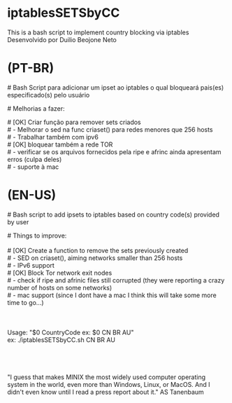 # iptablesSETSbyCC
This is a bash script to implement country blocking via iptables\
Desenvolvido por Duilio Beojone Neto

#	(PT-BR)																																										   	         
\#	Bash Script para adicionar um ipset ao iptables o qual bloqueará pais(es) especificado(s) pelo usuário

\# Melhorias a fazer:		

\# [OK] Criar função para remover sets criados\
\# - Melhorar o sed na func criaset() para redes menores que 256 hosts															       
\# - Trabalhar também com ipv6																																			       
\# [OK] bloquear também a rede TOR																																		         
\# - verificar se os arquivos fornecidos pela ripe e afrinc ainda apresentam erros (culpa deles)\
\# - suporte à mac
                                                                                                 
#	 (EN-US)                                                                                               
\#  Bash script to add ipsets to iptables based on country code(s) provided by user

\# Things to improve:			\
\
\# [OK] Create a function to remove the sets previously created\
\# - SED on criaset(), aiming networks smaller than 256 hosts\
\# - IPv6 support\
\# [OK] Block Tor network exit nodes\
\# - check if ripe and afrinic files still corrupted (they were reporting a crazy number of hosts on some networks)					\
\# - mac support (since I dont have a mac I think this will take some more time to go...)
\
\
\
\
Usage: "$0 CountryCode ex: $0 CN BR AU"\
ex: ./iptablesSETSbyCC.sh CN BR AU\
\
\
\
\
"I guess that makes MINIX the most widely used computer operating system in the world, even more than Windows, Linux, or MacOS. And I didn't even know until I read a press report about it." AS Tanenbaum
